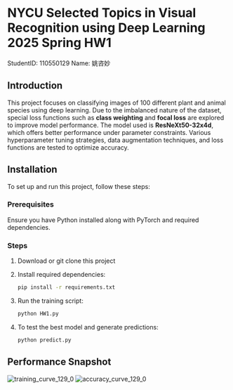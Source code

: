 # NYCU Selected Topics in Visual Recognition using Deep Learning 2025 Spring HW1

StudentID: 110550129
Name: 姚咨妙

## Introduction
This project focuses on classifying images of 100 different plant and animal species using deep learning. Due to the imbalanced nature of the dataset, special loss functions such as **class weighting** and **focal loss** are explored to improve model performance. The model used is **ResNeXt50-32x4d**, which offers better performance under parameter constraints. Various hyperparameter tuning strategies, data augmentation techniques, and loss functions are tested to optimize accuracy.

## Installation
To set up and run this project, follow these steps:

### Prerequisites
Ensure you have Python installed along with PyTorch and required dependencies.

### Steps
1. Download or git clone this project

2. Install required dependencies:
   ```bash
   pip install -r requirements.txt
   ```

3. Run the training script:
   ```bash
   python HW1.py
   ```

5. To test the best model and generate predictions:
   ```bash
   python predict.py
   ```

## Performance Snapshot
![training_curve_129_0](https://github.com/user-attachments/assets/c4b6d579-5337-40e8-8ffd-f3f8a54e919e)
![accuracy_curve_129_0](https://github.com/user-attachments/assets/440ed319-aad8-4654-a3fe-09f18b807a93)


